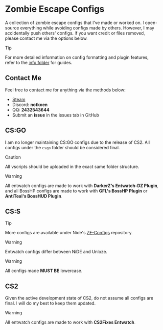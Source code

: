 
# Zombie Escape Configs

A collection of zombie escape configs that I've made or worked on. I open-source everything while avoiding configs made by others. However, I may accidentally push others' configs. If you want credit or files removed, please contact me via the options below.

> [!TIP]
> For more detailed information on config formatting and plugin features, refer to the [info folder](https://github.com/notkoen/ze-configs/tree/main/info) for guides.

## Contact Me

Feel free to contact me for anything via the methods below:

- [Steam](https://steamcommunity.com/profiles/76561198190108077)
- Discord: **notkoen**
- QQ: **2432543644**
- Submit an **issue** in the issues tab in GitHub

## CS:GO

I am no longer maintaining CS:GO configs due to the release of CS2. All configs under the `csgo` folder should be considered final.

> [!CAUTION]
> All vscripts should be uploaded in the exact same folder structure.

> [!WARNING]
> All entwatch configs are made to work with **DarkerZ's Entwatch-DZ Plugin**, and all BossHP configs are made to work with **GFL's BossHP Plugin** or **AntiTeal's BossHUD Plugin**.

## CS:S

> [!TIP]
> More configs are available under Nide's [ZE-Configs](https://github.com/NiDE-gg/ZE-Configs) repository.

> [!WARNING]
> Entwatch configs differ between NiDE and Unloze.

> [!WARNING]
> All configs made **MUST BE** lowercase.

## CS2

Given the active development state of CS2, do not assume all configs are final. I will do my best to keep them updated.

> [!WARNING]
> All entwatch configs are made to work with  **CS2Fixes Entwatch**.


